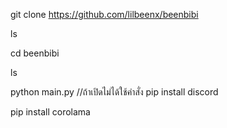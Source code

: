 git clone https://github.com/lilbeenx/beenbibi

ls

cd beenbibi

ls

python main.py
//ถ้าเปิดไม่ได้ใช้คำสั่ง pip install discord

pip install corolama

